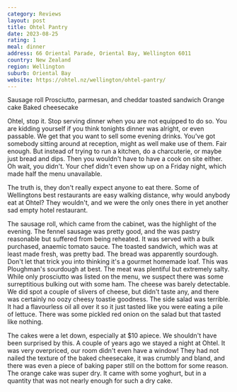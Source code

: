 ```yaml
---
category: Reviews
layout: post
title: Ohtel Pantry
date: 2023-08-25
rating: 1
meal: dinner
address: 66 Oriental Parade, Oriental Bay, Wellington 6011
country: New Zealand
region: Wellington
suburb: Oriental Bay
website: https://ohtel.nz/wellington/ohtel-pantry/
---
```

Sausage roll
Prosciutto, parmesan, and cheddar toasted sandwich
Orange cake
Baked cheesecake 

Ohtel, stop it. Stop serving dinner when you are not equipped to do so. You are kidding yourself if you think tonights dinner was alright, or even passable. We get that you want to sell some evening drinks. You've got somebody sitting around at reception, might as well make use of them. Fair enough. But instead of trying to run a kitchen, do a charcuterie, or maybe just bread and dips. Then you wouldn't have to have a cook on site either. Oh wait, you didn't. Your chef didn't even show up on a Friday night, which made half the menu unavailable. 

The truth is, they don't really expect anyone to eat there. Some of Wellingtons best restaurants are easy walking distance, why would anybody eat at Ohtel? They wouldn't, and we were the only ones there in yet another sad empty hotel restaurant. 

The sausage roll, which came from the cabinet, was the highlight of the evening. The fennel sausage was pretty good, and the was pastry reasonable but suffered from being reheated. It was served with a bulk purchased, anaemic tomato sauce. The toasted sandwich, which was at least made fresh, was pretty bad. The bread was apparently sourdough. Don't let that trick you into thinking it's a gourmet homemade loaf. This was Ploughman's sourdough at best. The meat was plentiful but extremely salty. While only prosciutto was listed on the menu, we suspect there was some surreptitious bulking out with some ham. The cheese was barely detectable. We did spot a couple of slivers of cheese, but didn't taste any, and there was certainly no oozy cheesy toastie goodness. The side salad was terrible. It had a flavourless oil all over it so it just tasted like you were eating a pile of lettuce. There was some pickled red onion on the salad but that tasted like nothing. 

The cakes were a let down, especially at $10 apiece. We shouldn't have been surprised by this. A couple of years ago we stayed a night at Ohtel. It was very overpriced, our room didn't even have a window! They had not nailed the texture of the baked cheesecake, it was crumbly and bland, and there was even a piece of baking paper still on the bottom for some reason. The orange cake was super dry. It came with some yoghurt, but in a quantity that was not nearly enough for such a dry cake. 
